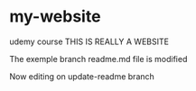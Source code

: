 # my-website
udemy course
THIS IS REALLY A WEBSITE

The exemple branch readme.md file is modified

Now editing on update-readme branch

